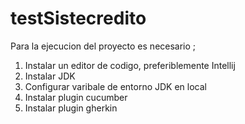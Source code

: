# testSistecredito
Para la ejecucion del proyecto es necesario ; 
1. Instalar un editor de codigo, preferiblemente Intellij
2. Instalar JDK
3. Configurar varibale de entorno JDK en local
4. Instalar plugin cucumber
5. Instalar plugin gherkin 
